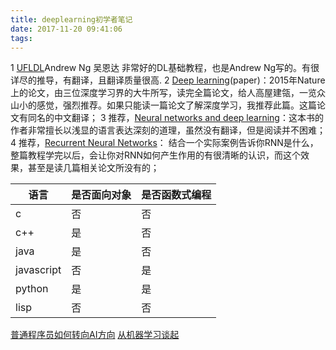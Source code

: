 ```yaml
---
title: deeplearning初学者笔记
date: 2017-11-20 09:41:06
tags:
---
```



1 [UFLDL](http://ufldl.stanford.edu/wiki/index.php/UFLDL_Tutorial)Andrew Ng 吴恩达  非常好的DL基础教程，也是Andrew Ng写的。有很详尽的推导，有翻译，且翻译质量很高. 
2 [Deep learning](https://www.cs.toronto.edu/~hinton/absps/NatureDeepReview.pdf)(paper)：2015年Nature上的论文，由三位深度学习界的大牛所写，读完全篇论文，给人高屋建瓴，一览众山小的感觉，强烈推荐。如果只能读一篇论文了解深度学习，我推荐此篇。这篇论文有同名的中文翻译； 
3 推荐，[Neural networks and deep learning](http://neuralnetworksanddeeplearning.com/)：这本书的作者非常擅长以浅显的语言表达深刻的道理，虽然没有翻译，但是阅读并不困难；
4 推荐，[Recurrent Neural Networks](http://www.wildml.com/2015/09/recurrent-neural-networks-tutorial-part-1-introduction-to-rnns/)： 结合一个实际案例告诉你RNN是什么，整篇教程学完以后，会让你对RNN如何产生作用的有很清晰的认识，而这个效果，甚至是读几篇相关论文所没有的；

语言|是否面向对象|是否函数式编程 
-|-|-
c |否|否 
c++ |是|否 
java |是|否 
javascript |否|是 
python |是|是 
lisp |否|否 

[普通程序员如何转向AI方向](https://www.cnblogs.com/skying555/p/6245907.html)
[从机器学习谈起](http://www.cnblogs.com/subconscious/p/4107357.html)
